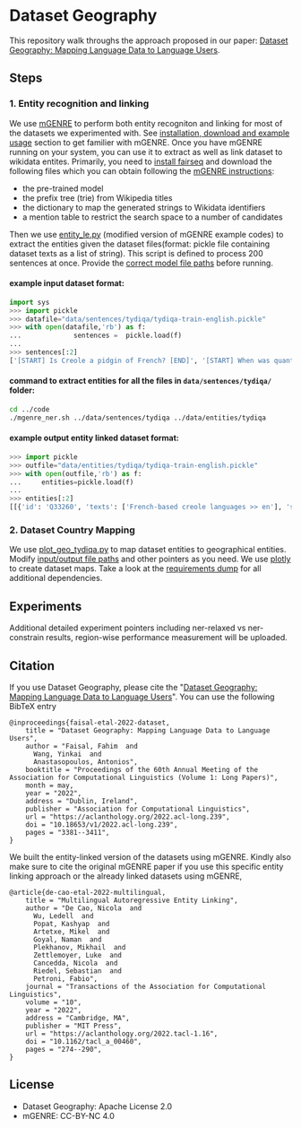 # Dataset Geography
This repository walk throughs the approach proposed in our paper: [Dataset Geography: Mapping Language Data to Language Users](https://aclanthology.org/2022.acl-long.239/).

## Steps

### 1. Entity recognition and linking
We use [mGENRE](https://github.com/facebookresearch/GENRE/tree/main/examples_mgenre) to perform both entity recogniton and linking for most of the datasets we experimented with. See [installation, download and example usage](https://github.com/facebookresearch/GENRE/tree/main/examples_mgenre) section to get familier with mGENRE. Once you have mGENRE running on your system, you can use it to extract as well as link dataset to wikidata entites.
Primarily, you need to [install fairseq](https://github.com/facebookresearch/GENRE/tree/main/examples_mgenre#mgenre-for-fairseq) and download the following files which you can obtain following the [mGENRE instructions](https://github.com/facebookresearch/GENRE/tree/main/examples_mgenre#download):
- the pre-trained model
- the prefix tree (trie) from Wikipedia titles
- the dictionary to map the generated strings to Wikidata identifiers
- a mention table to restrict the search space to a number of candidates

Then we use [entity_le.py](https://github.com/ffaisal93/dataset_geography/blob/master/code/entity_le.py) (modified version of mGENRE example codes) to extract the entities given the dataset files(format: pickle file containing dataset texts as a list of string). This script is defined to process 200 sentences at once. Provide the [correct model file paths](https://github.com/ffaisal93/dataset_geography/blob/master/code/entity_le.py#:~:text=model_mlpath%20%3D%20%22../models,lang_title2wikidataID%2Dnormalized_with_redirect.pkl%22) before running.

#### example input dataset format:
```python
import sys
>>> import pickle
>>> datafile="data/sentences/tydiqa/tydiqa-train-english.pickle"
>>> with open(datafile,'rb') as f:
...             sentences =  pickle.load(f)
... 
>>> sentences[:2]
['[START] Is Creole a pidgin of French? [END]', '[START] When was quantum field theory developed? [END]']
```

#### command to extract entities for all the files in `data/sentences/tydiqa/` folder:
```bash
cd ../code
./mgenre_ner.sh ../data/sentences/tydiqa ../data/entities/tydiqa 
```

#### example output entity linked dataset format:
```python
>>> import pickle
>>> outfile="data/entities/tydiqa/tydiqa-train-english.pickle"
>>> with open(outfile,'rb') as f:
...     entities=pickle.load(f)
... 
>>> entities[:2]
[[{'id': 'Q33260', 'texts': ['French-based creole languages >> en'], 'scores': tensor([-0.6672]), 'score': tensor(-2.0017)}, {'id': 'Q33831', 'texts': ['Pidgin >> en'], 'scores': tensor([-0.9490]), 'score': tensor(-2.1220)}, {'id': 'Q33289', 'texts': ['Creole language >> en'], 'scores': tensor([-0.9833]), 'score': tensor(-2.4085)}, {'id': 'Q17093549', 'texts': ['Pidgin English >> en'], 'scores': tensor([-1.3735]), 'score': tensor(-3.3644)}, {'id': 'Q150', 'texts': ['French language >> en'], 'scores': tensor([-1.6143]), 'score': tensor(-3.6097)}], [{'id': 'Q54505', 'texts': ['Quantum field theory >> en'], 'scores': tensor([-0.2873]), 'score': tensor(-0.7602)}, {'id': 'Q899444', 'texts': ['De Broglie–Bohm theory >> en'], 'scores': tensor([-0.3818]), 'score': tensor(-1.3227)}, {'id': 'Q3278166', 'texts': ['History of quantum field theory >> en'], 'scores': tensor([-0.7374]), 'score': tensor(-2.0858)}, {'id': 'Q188403', 'texts': ['History of quantum chemistry >> en'], 'scores': tensor([-0.8181]), 'score': tensor(-2.1645)}, {'id': 'Q730675', 'texts': ['Quantitative research >> en'], 'scores': tensor([-1.0298]), 'score': tensor(-2.5224)}]]
```


### 2. Dataset Country Mapping
We use [plot_geo_tydiqa.py](https://github.com/ffaisal93/dataset_geography/blob/master/code/plot_geo_tydiqa.py) to map dataset entities to geographical entities. Modify [input/output file paths](https://github.com/ffaisal93/dataset_geography/blob/master/code/plot_geo_tydiqa.py#:~:text=for%20LANG%20in,(inp)) and other pointers as you need. We use [plotly](https://plotly.com/python/getting-started/) to create dataset maps. Take a look at the [requirements dump](https://github.com/ffaisal93/dataset_geography/blob/master/requirements.txt) for all additional dependencies.

## Experiments
Additional detailed experiment pointers including ner-relaxed vs ner-constrain results, region-wise performance measurement will be uploaded. 

## Citation
If you use Dataset Geography, please cite the "[Dataset Geography: Mapping Language Data to Language Users](https://aclanthology.org/2022.acl-long.239/)". You can use the following BibTeX entry
~~~
@inproceedings{faisal-etal-2022-dataset,
    title = "Dataset Geography: Mapping Language Data to Language Users",
    author = "Faisal, Fahim  and
      Wang, Yinkai  and
      Anastasopoulos, Antonios",
    booktitle = "Proceedings of the 60th Annual Meeting of the Association for Computational Linguistics (Volume 1: Long Papers)",
    month = may,
    year = "2022",
    address = "Dublin, Ireland",
    publisher = "Association for Computational Linguistics",
    url = "https://aclanthology.org/2022.acl-long.239",
    doi = "10.18653/v1/2022.acl-long.239",
    pages = "3381--3411",
}
~~~

We built the entity-linked version of the datasets using mGENRE. Kindly also make sure to cite the original mGENRE paper if you use this specific entity linking approach or the already linked datasets using mGENRE,
~~~
@article{de-cao-etal-2022-multilingual,
    title = "Multilingual Autoregressive Entity Linking",
    author = "De Cao, Nicola  and
      Wu, Ledell  and
      Popat, Kashyap  and
      Artetxe, Mikel  and
      Goyal, Naman  and
      Plekhanov, Mikhail  and
      Zettlemoyer, Luke  and
      Cancedda, Nicola  and
      Riedel, Sebastian  and
      Petroni, Fabio",
    journal = "Transactions of the Association for Computational Linguistics",
    volume = "10",
    year = "2022",
    address = "Cambridge, MA",
    publisher = "MIT Press",
    url = "https://aclanthology.org/2022.tacl-1.16",
    doi = "10.1162/tacl_a_00460",
    pages = "274--290",
}
~~~

## License
- Dataset Geography: Apache License 2.0
- mGENRE: CC-BY-NC 4.0
